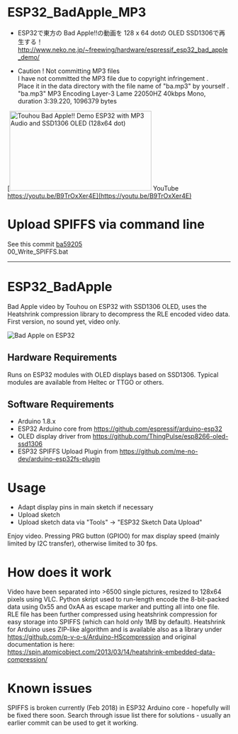 # ESP32_BadApple_MP3

* ESP32で東方の Bad Apple!!の動画を 128 x 64 dotの OLED SSD1306で再生する！  
http://www.neko.ne.jp/~freewing/hardware/espressif_esp32_bad_apple_demo/  

* Caution ! Not committing MP3 files  
I have not committed the MP3 file due to copyright infringement .  
Place it in the data directory with the file name of "ba.mp3" by yourself .  
"ba.mp3" MP3 Encoding Layer-3 Lame 22050HZ 40kbps Mono, duration 3:39.220, 1096379 bytes  

[<img src="https://img.youtube.com/vi/B9TrOxXer4E/maxresdefault.jpg" alt="Touhou Bad Apple!! Demo ESP32 with MP3 Audio and SSD1306 OLED (128x64 dot)" title="Touhou Bad Apple!! Demo ESP32 with MP3 Audio and SSD1306 OLED (128x64 dot)" width="320" height="180"> YouTube https://youtu.be/B9TrOxXer4E](https://youtu.be/B9TrOxXer4E)  

# Upload SPIFFS via command line

See this commit [ba59205](https://github.com/FREEWING-JP/ESP32_BadApple_MP3/commit/ba5920535c691e5fde63bcc52ccd41607e39a3ea)  
00_Write_SPIFFS.bat  

---
# ESP32_BadApple
Bad Apple video by Touhou on ESP32 with SSD1306 OLED, uses the Heatshrink compression library to decompress the RLE encoded video data.
First version, no sound yet, video only.

![Bad Apple on ESP32](ESP32_BadApple.jpg)

## Hardware Requirements
Runs on ESP32 modules with OLED displays based on SSD1306. Typical modules are available from Heltec or TTGO or others.

## Software Requirements
* Arduino 1.8.x
* ESP32 Arduino core from https://github.com/espressif/arduino-esp32
* OLED display driver from https://github.com/ThingPulse/esp8266-oled-ssd1306
* ESP32 SPIFFS Upload Plugin from https://github.com/me-no-dev/arduino-esp32fs-plugin

# Usage
* Adapt display pins in main sketch if necessary
* Upload sketch
* Upload sketch data via "Tools" -> "ESP32 Sketch Data Upload"

Enjoy video. Pressing PRG button (GPIO0) for max display speed (mainly limited by I2C transfer), otherwise limited to 30 fps.

# How does it work
Video have been separated into >6500 single pictures, resized to 128x64 pixels using VLC. 
Python skript used to run-length encode the 8-bit-packed data using 0x55 and 0xAA as escape marker and putting all into one file.
RLE file has been further compressed using heatshrink compression for easy storage into SPIFFS (which can hold only 1MB by default). 
Heatshrink for Arduino uses ZIP-like algorithm and is available also as a library under https://github.com/p-v-o-s/Arduino-HScompression and 
original documentation is here: https://spin.atomicobject.com/2013/03/14/heatshrink-embedded-data-compression/

# Known issues
SPIFFS is broken currently (Feb 2018) in ESP32 Arduino core - hopefully will be fixed there soon. Search through issue list there for solutions - 
usually an earlier commit can be used to get it working. 


